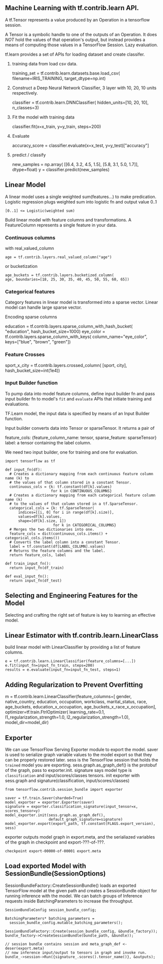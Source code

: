 ## Machine Learning with tf.contrib.learn API.

A tf.Tensor represents a value produced by an Operation in a tensorflow session.

A Tensor is a symbolic handle to one of the outputs of an Operation. 
It does *NOT* hold the values of that operation's output, but instead provides a means of computing those values in a TensorFlow Session. Lazy evaluation.

tf.learn provides a set of APIs for loading dataset and create classifer.

1. training data from load csv data.

    training_set = tf.contrib.learn.datasets.base.load_csv(
      filename=IRIS_TRAINING, target_dtype=np.int)

2. Construct a Deep Neural Network Classifier, 3 layer with 10, 20, 10 units respectively.
    
    classifier = tf.contrib.learn.DNNClassifier(
      hidden_units=[10, 20, 10], n_classes=3)

3. Fit the model with training data
    
    classifier.fit(x=x_train, y=y_train, steps=200)

4. Evaluate

    accuracy_score = classifier.evaluate(x=x_test, y=y_test)["accuracy"]

5. predict / classify

    new_samples = np.array(
      [[6.4, 3.2, 4.5, 1.5], [5.8, 3.1, 5.0, 1.7]], dtype=float)
    y = classifier.predict(new_samples)

## Linear Model

A linear model uses a single weighted sum(features...) to make predication.
Logistic regression plugs weighted sum into logistic fn and output value 0..1
    
    [0..1] <= Logistic(weighted sum)

Build linear model with feature columns and transformations.
A FeatureColumn represents a single feature in your data.

### Continuous columns

with real_valued_column

    age = tf.contrib.layers.real_valued_column("age")

or bucketization
    
    age_buckets = tf.contrib.layers.bucketized_column(
    age, boundaries=[18, 25, 30, 35, 40, 45, 50, 55, 60, 65])

### Categorical features 

Category features in linear model is transformed into a sparse vector. Linear model can handle large sparse vector.

Encoding sparse columns

  education = tf.contrib.layers.sparse_column_with_hash_bucket(
    "education", hash_bucket_size=1000)
  eye_color = tf.contrib.layers.sparse_column_with_keys(
    column_name="eye_color", keys=["blue", "brown", "green"])

### Feature Crosses

  sport_x_city = tf.contrib.layers.crossed_column(
    [sport, city], hash_bucket_size=int(1e4))


### Input Builder function

To pump data into model feature columns, define input builder fn and pass input builder fn to model's `fit` and `evaluate` APIs that initiate training and evaluations.

TF.Learn model, the input data is specified by means of an Input Builder function.

Input builder converts data into Tensor or sparseTensor. It returns a pair of
  
  feature_cols: {feature_column_name: tensor, sparse_feature: sparseTensor}
  label: a tensor containing the label column.

We need two input builder, one for training and one for evaluation.

    import tensorflow as tf

    def input_fn(df):
      # Creates a dictionary mapping from each continuous feature column name (k) to
      # the values of that column stored in a constant Tensor.
      continuous_cols = {k: tf.constant(df[k].values)
                         for k in CONTINUOUS_COLUMNS}
      # Creates a dictionary mapping from each categorical feature column name (k)
      # to the values of that column stored in a tf.SparseTensor.
      categorical_cols = {k: tf.SparseTensor(
          indices=[[i, 0] for i in range(df[k].size)],
          values=df[k].values,
          shape=[df[k].size, 1])
                          for k in CATEGORICAL_COLUMNS}
      # Merges the two dictionaries into one.
      feature_cols = dict(continuous_cols.items() + categorical_cols.items())
      # Converts the label column into a constant Tensor.
      label = tf.constant(df[LABEL_COLUMN].values)
      # Returns the feature columns and the label.
      return feature_cols, label

    def train_input_fn():
      return input_fn(df_train)

    def eval_input_fn():
      return input_fn(df_test)


## Selecting and Engineering Features for the Model

Selecting and crafting the right set of feature is key to learning an effective model.

## Linear Estimator with tf.contrib.learn.LinearClass

build linear model with LinearClassifier by providing a list of feature columns.

    e = tf.contrib.learn.LinearClassifier(feature_columns=[...])
    e.fit(input_fn=input_fn_train, steps=200)
    results = e.evaluate(input_fn=input_fn_test, steps=1)


## Adding Regularization to Prevent Overfitting

  m = tf.contrib.learn.LinearClassifier(feature_columns=[
    gender, native_country, education, occupation, workclass, marital_status, race,
    age_buckets, education_x_occupation, age_buckets_x_race_x_occupation],
    optimizer=tf.train.FtrlOptimizer(
      learning_rate=0.1,
      l1_regularization_strength=1.0,
      l2_regularization_strength=1.0),
    model_dir=model_dir)


## Exporter

We can use TensorFlow Serving Exporter module to export the model.
saver is used to serialize graph variable values to the model export so that they can be properly restored later.
sess is the TensorFlow session that holds the `trained` model you are exporting.
sess.graph.as_graph_def() is the protobuf of the graph, pass to exporter.init.
signature says model type is `classification` and input/scores/classes tensors.
init exporter with sess.graph and signature(classification, input/scores/classes)

    from tensorflow.contrib.session_bundle import exporter
    
    saver = tf.train.Saver(sharded=True)
    model_exporter = exporter.Exporter(saver)
    signature = exporter.classification_signature(input_tensor=x, scores_tensor=y)
    model_exporter.init(sess.graph.as_graph_def(),
                        default_graph_signature=signature)
    model_exporter.export(export_path, tf.constant(FLAGS.export_version), sess)

exporter outputs model graph in export.meta, and the serialiazed variables of the graph in checkpoint and export-???-of-???.
    
    checkpoint export-00000-of-00001 export.meta

## Load exported Model with SessionBundle(SessionOptions)

SessionBundleFactory::CreateSessionBundle() loads an exported TensorFlow model at the given path and creates a SessionBundle object for running inference with the model.
We can batch groups of Inference requests inside BatchingParameters to increase the throughput.

    SessionBundleConfig session_bundle_config;
    
    BatchingParameters* batching_parameters =
      session_bundle_config.mutable_batching_parameters();
    
    SessionBundleFactory::Create(session_bundle_config, &bundle_factory));
    bundle_factory->CreateSessionBundle(bundle_path, &bundle));

    // session bundle contains session and meta_graph_def <- deser(export.meta)
    // now inference input/output to tensors in graph and invoke run.
    bundle_->session->Run({signature_.scores().tensor_name()}, &outputs);

